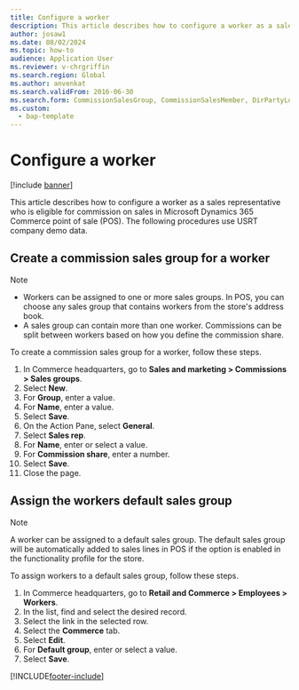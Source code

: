```yaml
---
title: Configure a worker
description: This article describes how to configure a worker as a sales representative who is eligible for commission on sales in Microsoft Dynamics 365 Commerce POS.
author: josaw1
ms.date: 08/02/2024
ms.topic: how-to
audience: Application User
ms.reviewer: v-chrgriffin
ms.search.region: Global
ms.author: anvenkat
ms.search.validFrom: 2016-06-30
ms.search.form: CommissionSalesGroup, CommissionSalesMember, DirPartyLookup, HcmWorker
ms.custom: 
  - bap-template
---
```

# Configure a worker

[!include [banner](../includes/banner.md)]

This article describes how to configure a worker as a sales representative who is eligible for commission on sales in Microsoft Dynamics 365 Commerce point of sale (POS). The following procedures use USRT company demo data.

## Create a commission sales group for a worker

> [!NOTE]
> - Workers can be assigned to one or more sales groups. In POS, you can choose any sales group that contains workers from the store's address book.
> - A sales group can contain more than one worker. Commissions can be split between workers based on how you define the commission share.

To create a commission sales group for a worker, follow these steps.

1. In Commerce headquarters, go to **Sales and marketing \> Commissions \> Sales groups**. 
2. Select **New**.
3. For **Group**, enter a value.
4. For **Name**, enter a value.
5. Select **Save**.
6. On the Action Pane, select **General**.
7. Select **Sales rep**. 
8. For **Name**, enter or select a value.
9. For **Commission share**, enter a number.
10. Select **Save**.
11. Close the page.

## Assign the workers default sales group

> [!NOTE]
> A worker can be assigned to a default sales group. The default sales group will be automatically added to sales lines in POS if the option is enabled in the functionality profile for the store.

To assign workers to a default sales group, follow these steps.

1. In Commerce headquarters, go to **Retail and Commerce \> Employees \> Workers**.
2. In the list, find and select the desired record.
3. Select the link in the selected row.
4. Select the **Commerce** tab.  
5. Select **Edit**.
6. For **Default group**, enter or select a value.
7. Select **Save**.



[!INCLUDE[footer-include](../../includes/footer-banner.md)]
